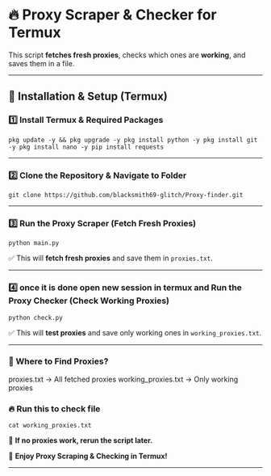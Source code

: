 # 🔥 Proxy Scraper & Checker for Termux  

This script **fetches fresh proxies**, checks which ones are **working**, and saves them in a file.  

---

## **📌 Installation & Setup (Termux)**  

### **1️⃣ Install Termux & Required Packages**

```
pkg update -y && pkg upgrade -y pkg install python -y pkg install git -y pkg install nano -y pip install requests
```

---

### **2️⃣ Clone the Repository & Navigate to Folder**
```
git clone https://github.com/blacksmith69-glitch/Proxy-finder.git
```
---

### **3️⃣ Run the Proxy Scraper (Fetch Fresh Proxies)**
```
python main.py
```


✅ This will **fetch fresh proxies** and save them in 
`proxies.txt`.  

---

### **4️⃣ once it is done open new session in termux and Run the Proxy Checker (Check Working Proxies)**
```
python check.py
```

✅ This will **test proxies** and save only working ones in `working_proxies.txt`.  

---

### **📌 Where to Find Proxies?**

proxies.txt           →  All fetched proxies
working_proxies.txt   →  Only working proxies



### **🔥 Run this to check file**
```
cat working_proxies.txt
```


🔁 **If no proxies work, rerun the script later.**  

🚀 **Enjoy Proxy Scraping & Checking in Termux!**


---

